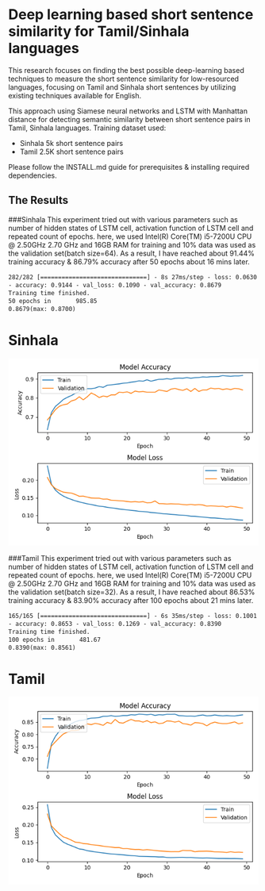 # Deep learning based short sentence similarity for Tamil/Sinhala languages
This research focuses on finding the best possible deep-learning based techniques to measure the short sentence similarity for low-resourced languages, focusing on Tamil and Sinhala short sentences by utilizing existing techniques available for English.

This approach using Siamese neural networks and LSTM with Manhattan distance for detecting semantic similarity between short sentence pairs in Tamil, Sinhala languages. 
Training dataset used:
  * Sinhala 5k short sentence pairs
  * Tamil 2.5K short sentence pairs
  
Please follow the INSTALL.md guide for prerequisites & installing required dependencies.

## The Results

###Sinhala
This experiment tried out with various parameters such as number of hidden states of LSTM cell, activation function of LSTM cell and repeated count of epochs.
here, we used Intel(R) Core(TM) i5-7200U CPU @ 2.50GHz 2.70 GHz and 16GB RAM for training and 10% data was used as the validation set(batch size=64).
As a result, I have reached about 91.44% training accuracy & 86.79% accuracy after 50 epochs about 16 mins later.

```
282/282 [==============================] - 8s 27ms/step - loss: 0.0630 - accuracy: 0.9144 - val_loss: 0.1090 - val_accuracy: 0.8679
Training time finished.
50 epochs in       985.85
0.8679(max: 0.8700)
```

# Sinhala
![Sinhala-sentences-accuracy](./images/history-graph-sinhala.png)


###Tamil
This experiment tried out with various parameters such as number of hidden states of LSTM cell, activation function of LSTM cell and repeated count of epochs.
here, we used Intel(R) Core(TM) i5-7200U CPU @ 2.50GHz 2.70 GHz and 16GB RAM for training and 10% data was used as the validation set(batch size=32).
As a result, I have reached about 86.53% training accuracy & 83.90% accuracy after 100 epochs about 21 mins later.

```
165/165 [==============================] - 6s 35ms/step - loss: 0.1001 - accuracy: 0.8653 - val_loss: 0.1269 - val_accuracy: 0.8390
Training time finished.
100 epochs in       481.67
0.8390(max: 0.8561)
```

# Tamil 
![Tamil-sentences-accuracy](./images/history-graph-tamil.png)
